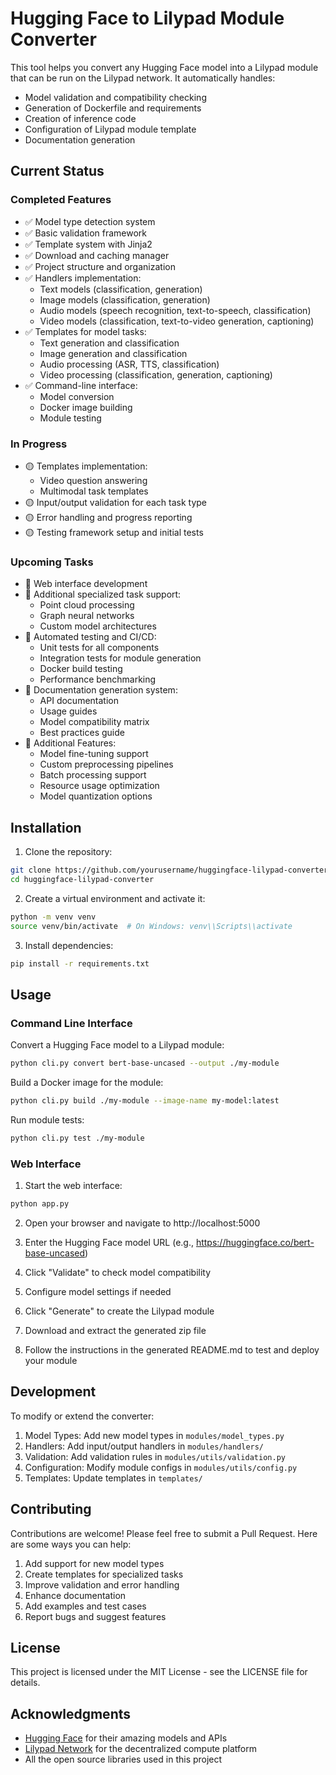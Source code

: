 # Hugging Face to Lilypad Module Converter

This tool helps you convert any Hugging Face model into a Lilypad module that can be run on the Lilypad network. It automatically handles:

- Model validation and compatibility checking
- Generation of Dockerfile and requirements
- Creation of inference code
- Configuration of Lilypad module template
- Documentation generation

## Current Status

### Completed Features
- ✅ Model type detection system
- ✅ Basic validation framework
- ✅ Template system with Jinja2
- ✅ Download and caching manager
- ✅ Project structure and organization
- ✅ Handlers implementation:
  - Text models (classification, generation)
  - Image models (classification, generation)
  - Audio models (speech recognition, text-to-speech, classification)
  - Video models (classification, text-to-video generation, captioning)
- ✅ Templates for model tasks:
  - Text generation and classification
  - Image generation and classification
  - Audio processing (ASR, TTS, classification)
  - Video processing (classification, generation, captioning)
- ✅ Command-line interface:
  - Model conversion
  - Docker image building
  - Module testing

### In Progress
- 🟡 Templates implementation:
  - Video question answering
  - Multimodal task templates
- 🟡 Input/output validation for each task type
- 🟡 Error handling and progress reporting
- 🟡 Testing framework setup and initial tests

### Upcoming Tasks
- 📝 Web interface development
- 📝 Additional specialized task support:
  - Point cloud processing
  - Graph neural networks
  - Custom model architectures
- 📝 Automated testing and CI/CD:
  - Unit tests for all components
  - Integration tests for module generation
  - Docker build testing
  - Performance benchmarking
- 📝 Documentation generation system:
  - API documentation
  - Usage guides
  - Model compatibility matrix
  - Best practices guide
- 📝 Additional Features:
  - Model fine-tuning support
  - Custom preprocessing pipelines
  - Batch processing support
  - Resource usage optimization
  - Model quantization options

## Installation

1. Clone the repository:
```bash
git clone https://github.com/yourusername/huggingface-lilypad-converter.git
cd huggingface-lilypad-converter
```

2. Create a virtual environment and activate it:
```bash
python -m venv venv
source venv/bin/activate  # On Windows: venv\\Scripts\\activate
```

3. Install dependencies:
```bash
pip install -r requirements.txt
```

## Usage

### Command Line Interface

Convert a Hugging Face model to a Lilypad module:
```bash
python cli.py convert bert-base-uncased --output ./my-module
```

Build a Docker image for the module:
```bash
python cli.py build ./my-module --image-name my-model:latest
```

Run module tests:
```bash
python cli.py test ./my-module
```

### Web Interface

1. Start the web interface:
```bash
python app.py
```

2. Open your browser and navigate to http://localhost:5000

3. Enter the Hugging Face model URL (e.g., https://huggingface.co/bert-base-uncased)

4. Click "Validate" to check model compatibility

5. Configure model settings if needed

6. Click "Generate" to create the Lilypad module

7. Download and extract the generated zip file

8. Follow the instructions in the generated README.md to test and deploy your module

## Development

To modify or extend the converter:

1. Model Types: Add new model types in `modules/model_types.py`
2. Handlers: Add input/output handlers in `modules/handlers/`
3. Validation: Add validation rules in `modules/utils/validation.py`
4. Configuration: Modify module configs in `modules/utils/config.py`
5. Templates: Update templates in `templates/`

## Contributing

Contributions are welcome! Please feel free to submit a Pull Request. Here are some ways you can help:

1. Add support for new model types
2. Create templates for specialized tasks
3. Improve validation and error handling
4. Enhance documentation
5. Add examples and test cases
6. Report bugs and suggest features

## License

This project is licensed under the MIT License - see the LICENSE file for details.

## Acknowledgments

- [Hugging Face](https://huggingface.co) for their amazing models and APIs
- [Lilypad Network](https://lilypad.tech) for the decentralized compute platform
- All the open source libraries used in this project